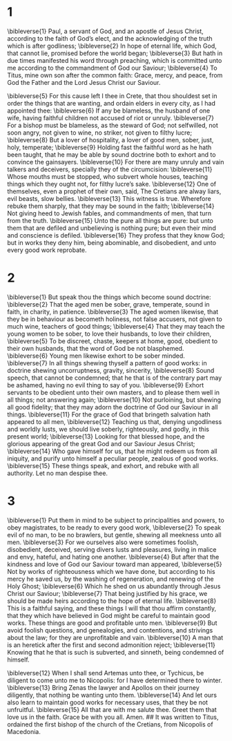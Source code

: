 # 1 
\bibleverse{1} Paul, a servant of God, and an apostle of Jesus Christ, according to the faith of God’s elect, and the acknowledging of the truth which is after godliness; \bibleverse{2} In hope of eternal life, which God, that cannot lie, promised before the world began; \bibleverse{3} But hath in due times manifested his word through preaching, which is committed unto me according to the commandment of God our Saviour; \bibleverse{4} To Titus, mine own son after the common faith: Grace, mercy, and peace, from God the Father and the Lord Jesus Christ our Saviour. 

\bibleverse{5} For this cause left I thee in Crete, that thou shouldest set in order the things that are wanting, and ordain elders in every city, as I had appointed thee: \bibleverse{6} If any be blameless, the husband of one wife, having faithful children not accused of riot or unruly. \bibleverse{7} For a bishop must be blameless, as the steward of God; not selfwilled, not soon angry, not given to wine, no striker, not given to filthy lucre; \bibleverse{8} But a lover of hospitality, a lover of good men, sober, just, holy, temperate; \bibleverse{9} Holding fast the faithful word as he hath been taught, that he may be able by sound doctrine both to exhort and to convince the gainsayers. \bibleverse{10} For there are many unruly and vain talkers and deceivers, specially they of the circumcision: \bibleverse{11} Whose mouths must be stopped, who subvert whole houses, teaching things which they ought not, for filthy lucre’s sake. \bibleverse{12} One of themselves, even a prophet of their own, said, The Cretians are alway liars, evil beasts, slow bellies. \bibleverse{13} This witness is true. Wherefore rebuke them sharply, that they may be sound in the faith; \bibleverse{14} Not giving heed to Jewish fables, and commandments of men, that turn from the truth. \bibleverse{15} Unto the pure all things are pure: but unto them that are defiled and unbelieving is nothing pure; but even their mind and conscience is defiled. \bibleverse{16} They profess that they know God; but in works they deny him, being abominable, and disobedient, and unto every good work reprobate. 

# 2 
\bibleverse{1} But speak thou the things which become sound doctrine: \bibleverse{2} That the aged men be sober, grave, temperate, sound in faith, in charity, in patience. \bibleverse{3} The aged women likewise, that they be in behaviour as becometh holiness, not false accusers, not given to much wine, teachers of good things; \bibleverse{4} That they may teach the young women to be sober, to love their husbands, to love their children, \bibleverse{5} To be discreet, chaste, keepers at home, good, obedient to their own husbands, that the word of God be not blasphemed. \bibleverse{6} Young men likewise exhort to be sober minded. \bibleverse{7} In all things shewing thyself a pattern of good works: in doctrine shewing uncorruptness, gravity, sincerity, \bibleverse{8} Sound speech, that cannot be condemned; that he that is of the contrary part may be ashamed, having no evil thing to say of you. \bibleverse{9} Exhort servants to be obedient unto their own masters, and to please them well in all things; not answering again; \bibleverse{10} Not purloining, but shewing all good fidelity; that they may adorn the doctrine of God our Saviour in all things. \bibleverse{11} For the grace of God that bringeth salvation hath appeared to all men, \bibleverse{12} Teaching us that, denying ungodliness and worldly lusts, we should live soberly, righteously, and godly, in this present world; \bibleverse{13} Looking for that blessed hope, and the glorious appearing of the great God and our Saviour Jesus Christ; \bibleverse{14} Who gave himself for us, that he might redeem us from all iniquity, and purify unto himself a peculiar people, zealous of good works. \bibleverse{15} These things speak, and exhort, and rebuke with all authority. Let no man despise thee. 

# 3 
\bibleverse{1} Put them in mind to be subject to principalities and powers, to obey magistrates, to be ready to every good work, \bibleverse{2} To speak evil of no man, to be no brawlers, but gentle, shewing all meekness unto all men. \bibleverse{3} For we ourselves also were sometimes foolish, disobedient, deceived, serving divers lusts and pleasures, living in malice and envy, hateful, and hating one another. \bibleverse{4} But after that the kindness and love of God our Saviour toward man appeared, \bibleverse{5} Not by works of righteousness which we have done, but according to his mercy he saved us, by the washing of regeneration, and renewing of the Holy Ghost; \bibleverse{6} Which he shed on us abundantly through Jesus Christ our Saviour; \bibleverse{7} That being justified by his grace, we should be made heirs according to the hope of eternal life. \bibleverse{8} This is a faithful saying, and these things I will that thou affirm constantly, that they which have believed in God might be careful to maintain good works. These things are good and profitable unto men. \bibleverse{9} But avoid foolish questions, and genealogies, and contentions, and strivings about the law; for they are unprofitable and vain. \bibleverse{10} A man that is an heretick after the first and second admonition reject; \bibleverse{11} Knowing that he that is such is subverted, and sinneth, being condemned of himself. 

\bibleverse{12} When I shall send Artemas unto thee, or Tychicus, be diligent to come unto me to Nicopolis: for I have determined there to winter. \bibleverse{13} Bring Zenas the lawyer and Apollos on their journey diligently, that nothing be wanting unto them. \bibleverse{14} And let ours also learn to maintain good works for necessary uses, that they be not unfruitful. \bibleverse{15} All that are with me salute thee. Greet them that love us in the faith. Grace be with you all. Amen. ## It was written to Titus, ordained the first bishop of the church of the Cretians, from Nicopolis of Macedonia.
